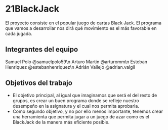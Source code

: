 # 21BlackJack

El proyecto consiste en el popular juego de cartas Black Jack.
El programa que vamos a desarrollar nos dirá qué movimiento es el más favorable en cada jugada.

## Integrantes del equipo

Samuel Polo @samuelpolo59\n
Arturo Martin @arturomm\n
Esteban Henriquez @estebanhenriquez\n
Adrián Vallejo @adrian.valgil

## Objetivos del trabajo

- El objetivo principal, al igual que imaginamos que será el del resto de grupos, es crear un buen programa donde se refleje
 nuestro desempeño en la asignatura y el cual nos permita aprobarla.
- Como segundo objetivo, y no por ello menos importante, tenemos crear una herramienta que permita jugar a un juego de azar
 como es el BlackJack de la manera más eficiente posible.

